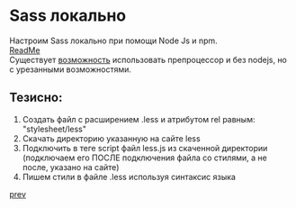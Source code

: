 <h1>Sass локально</h1>

<div>
Настроим Sass локально при помощи Node Js и npm.<br/><a href="./sass_example/README.md">ReadMe</a>
</div>

<div>
Существует <a href="http://lesscss.org/#client-side-usage">возможность</a> использовать препроцессор и без nodejs, но с урезанными возможностями.
</div>

<h2>Тезисно:</h2>
<ol>
<li>
Создать файл с расширением  .less и атрибутом rel равным: "stylesheet/less"
</li>
<li>
Скачать директорию указанную на сайте less
</li>
<li>
Подключить в теге script файл less.js из скаченной директории (подключаем его ПОСЛЕ подключения файла со стилями, а не после, указано на сайте)
</li>
<li>
Пишем стили в файле .less используя синтаксис языка
</li>
</ol>

<a href="05.md">prev</a>
